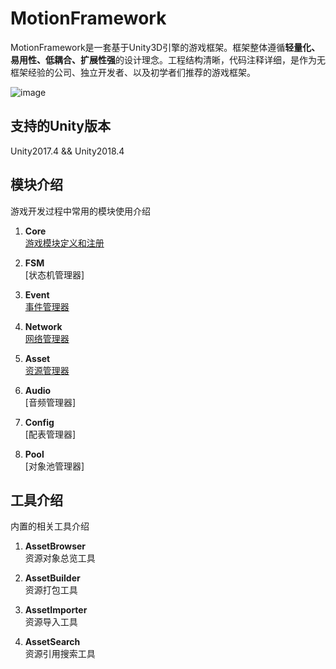 # MotionFramework
MotionFramework是一套基于Unity3D引擎的游戏框架。框架整体遵循**轻量化、易用性、低耦合、扩展性强**的设计理念。工程结构清晰，代码注释详细，是作为无框架经验的公司、独立开发者、以及初学者们推荐的游戏框架。

![image](https://github.com/gmhevinci/MotionFramework/raw/master/Docs/Image/img1.png)

## 支持的Unity版本
Unity2017.4 && Unity2018.4

## 模块介绍
游戏开发过程中常用的模块使用介绍

1. **Core**  
[游戏模块定义和注册](https://github.com/gmhevinci/MotionFramework/blob/master/Docs/Module.md) 

7. **FSM**  
[状态机管理器]

2. **Event**  
[事件管理器](https://github.com/gmhevinci/MotionFramework/blob/master/Docs/EngineEvent.md)

3. **Network**  
[网络管理器](https://github.com/gmhevinci/MotionFramework/blob/master/Docs/EngineNet.md)

4. **Asset**  
[资源管理器](https://github.com/gmhevinci/MotionFramework/blob/master/Docs/EngineRes.md)

5. **Audio**   
[音频管理器]

6. **Config**   
[配表管理器]

7. **Pool**   
[对象池管理器]

## 工具介绍
内置的相关工具介绍

1. **AssetBrowser**  
资源对象总览工具

2. **AssetBuilder**  
资源打包工具

3. **AssetImporter**  
资源导入工具

4. **AssetSearch**  
资源引用搜索工具
